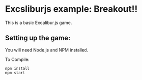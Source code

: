 # Excsliburjs example: Breakout!! 

This is a basic Excalibur.js game.

## Setting up the game:

You will need Node.js and NPM installed.

To Compile: 

    npm install
    npm start